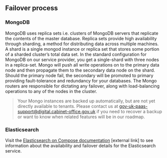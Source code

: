 ## Failover process

### MongoDB

MongoDB uses replica sets i.e. clusters of MongoDB servers that replicate the contents of the master database. Replica sets provide high availability through sharding, a method for distributing data across multiple machines. A shard is a single mongod instance or replica set that stores some portion of a sharded cluster’s total data set. In the standard configuration for MongoDB on our service provider, you get a single-shard with three nodes in a replica-set. Mongo will push all write operations on to the primary data node and then propagate them to the secondary data node on the shard. Should the primary node fail, the secondary will be promoted to primary providing fault-tolerance and redundancy for your databases. The Mongo routers are responsible for dictating any failover, along with load-balancing operations to any of the nodes in the cluster.

>Your Mongo instances are backed up automatically, but are not yet directly available to tenants. Please contact us at [gov-uk-paas-support@digital.cabinet-office.gov.uk](mailto:gov-uk-paas-support@digital.cabinet-office.gov.uk) if you need to recover a backup or want to know when related features will be in our roadmap.

### Elasticsearch

Visit the [Elasticsearch on Compose documentation](https://help.compose.com/docs/elasticsearch-on-compose#section-high-availability-and-failover-details) [external link] to see information about the availability and failover details for the Elasticsearch service.
